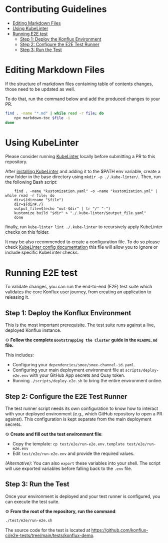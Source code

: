 Contributing Guidelines
===

<!-- toc -->

- [Editing Markdown Files](#editing-markdown-files)
- [Using KubeLinter](#using-kubelinter)
- [Running E2E test](#running-e2e-test)
  * [Step 1: Deploy the Konflux Environment](#step-1-deploy-the-konflux-environment)
  * [Step 2: Configure the E2E Test Runner](#step-2-configure-the-e2e-test-runner)
  * [Step 3: Run the Test](#step-3-run-the-test)

<!-- tocstop -->

# Editing Markdown Files

If the structure of markdown files containing table of contents changes, those
need to be updated as well.

To do that, run the command below and add the produced changes to your PR.

```bash
find . -name "*.md" | while read -r file; do
    npx markdown-toc $file -i
done
```

# Using KubeLinter

Please consider running [KubeLinter](https://docs.kubelinter.io/#/?id=usage)
locally before submitting a PR to this repository.

After [installing KubeLinter](https://docs.kubelinter.io/#/?id=installing-kubelinter)
and adding it to the $PATH env variable, create a new folder in the base directory 
using `mkdir -p ./.kube-linter/`. Then, run the following Bash script:
```
    find . -name "kustomization.yaml" -o -name "kustomization.yml" | while read -r file; do
    dir=$(dirname "$file")
    dir=${dir#./}
    output_file=$(echo "out-$dir" | tr "/" "-")
    kustomize build "$dir" > "./.kube-linter/$output_file.yaml"
    done
```
finally, run `kube-linter lint ./.kube-linter` to recursively apply KubeLinter checks on this folder.

It may be also recommended to create a configuration file. To do so please check
[KubeLinter config documentation](https://docs.kubelinter.io/#/configuring-kubelinter)
this file will allow you to ignore or include specific KubeLinter checks.

# Running E2E test
To validate changes, you can run the end-to-end (E2E) test suite which validates the core Konflux user journey, from creating an application to releasing it.

## Step 1: Deploy the Konflux Environment
This is the most important prerequisite. The test suite runs against a live, deployed Konflux instance.

:gear: **Follow the complete `Bootstrapping the Cluster` guide in the `README.md` file.**

This includes:
- Configuring your `dependencies/smee/smee-channel-id.yaml`.
- Configuring your main deployment environment file at `scripts/deploy-e2e.env` with your GitHub App secrets and Quay token.
- Running `./scripts/deploy-e2e.sh` to bring the entire environment online.

## Step 2: Configure the E2E Test Runner
The test runner script needs its own configuration to know how to interact with your deployed environment (e.g., which GitHub repository to open a PR against). This configuration is kept separate from the main deployment secrets.

:gear: **Create and fill out the test environment file**:
  - Copy the template: `cp test/e2e/run-e2e.env.template test/e2e/run-e2e.env`
  - Edit `test/e2e/run-e2e.env` and provide the required values.

*(Alternative)*: You can also `export` these variables into your shell. The script will use exported variables before falling back to the `.env` file.

## Step 3: Run the Test
Once your environment is deployed and your test runner is configured, you can execute the test suite.

:gear: **From the root of the repository, run the command**:
```bash
./test/e2e/run-e2e.sh
```
The source code for the test is located at https://github.com/konflux-ci/e2e-tests/tree/main/tests/konflux-demo.
